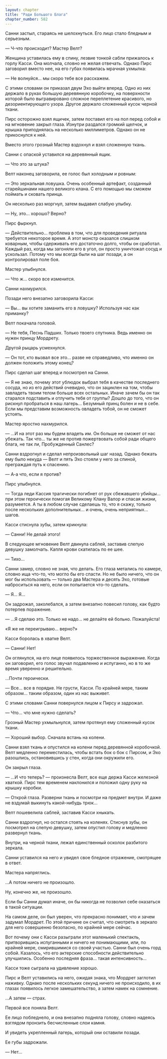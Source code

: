 ```yaml
---
layout: chapter
title: "Ради Большого Блага"
chapter_number: 582
---
```


Санни застыл, стараясь не шелохнуться. Его лицо стало бледным и серьезным.

— Ч-что происходит? Мастер Велт?

Женщина уставилась ему в спину, лезвие тонкой сабли прижалось к горлу Касси. Она молчала, словно не желая отвечать. Однако Пирс заговорил вместо нее, на его губах появилась мрачная ухмылка:

— Не волнуйся... мы скоро тебе все расскажем.

С этими словами он приказал двум Эхо выйти вперед. Одно из них держало в руках большую деревянную коробочку, на поверхности которой было выгравировано сложное переплетение красивого, но дезориентирующего узора. Другое держало сложенный кусок черной ткани.

Пирс осторожно взял ящичек, затем поставил его на пол перед собой и на мгновение закрыл глаза. Изнутри раздался громкий щелчок, и крышка приподнялась на несколько миллиметров. Однако он не прикоснулся к ней.

Вместо этого грозный Мастер вздохнул и взял сложенную ткань.

Санни с опаской уставился на деревянный ящик.

— Что это за штука?

Велт наконец заговорила, ее голос был холодным и ровным:

— Это зеркальная ловушка. Очень особенный артефакт, созданный старейшинами нашего великого клана. С его помощью мы сможем поймать и сковать принца.

Он несколько раз моргнул, затем выдавил слабую улыбку.

— Ну, это... хорошо? Верно?

Пирс фыркнул.

— Действительно... проблема в том, что для проведения ритуала требуется некоторое время. А этот монстр оказался слишком коварным, чтобы сдерживать его достаточно долго, чтобы он сработал. Каждый раз, когда мы загоняли его в угол, он просто уничтожал сосуд и ускользал. Потому что мы всегда были на шаг позади, а он контролировал поле боя.

Мастер улыбнулся.

— Что ж... скоро все изменится.

Санни нахмурился.

Позади него внезапно заговорила Касси:

— Вы... вы хотите заманить его в ловушку? Используя нас как приманку?

Велт покачала головой.

— Не тебя, Песнь Падших. Только твоего спутника. Ведь именно он нужен принцу Мордрету.

Другой рыцарь усмехнулся.

— Он тот, кто вызвал все это... разве не справедливо, что именно он должен положить этому конец?

Пирс сделал шаг вперед и посмотрел на Санни.

— Я не знаю, почему этот ублюдок выбрал тебя в качестве последнего сосуда, но из его действий очевидно, что он зациклен на том, чтобы завладеть твоим телом больше всех остальных. Иначе зачем бы он так старался подставить и отлучить тебя от группы? Дошло до того, что он рискнул пробраться в наш лагерь... Безумный принц болен и не в себе. Если мы представим возможность овладеть тобой, он не сможет устоять.

Мастер яростно нахмурился.

— ...И на этот раз мы будем владеть им. Он больше не сможет от нас убежать. Так что... ты же не против пожертвовать собой ради общего блага, не так ли, Пробужденный Санлес?

Санни вздрогнул и сделал непроизвольный шаг назад. Однако бежать ему было некуда — Велт и пять Эхо стояли у него за спиной, преграждая путь к спасению.

— А-а что, если я против?

Пирс улыбнулся.

— Тогда леди Кассия трагически погибнет от рук сбежавшего убийцы... при этом героически помогая Великому Клану Валор и спасая жизни, разумеется. А ты в любом случае сделаешь то, что я скажу, только после нескольких дополнительных... и очень, очень неприятных... шагов.

Касси стиснула зубы, затем крикнула:

— Санни! Не делай этого!

В следующее мгновение Велт двинула саблей, заставив слепую девушку замолчать. Капля крови скатилась по ее шее.

— Тихо...

Санни замер, словно не зная, что делать. Его глаза метались по камере, словно ища что-то, что могло бы его спасти. Но не было ничего, что он мог бы использовать — только два Мастера и десять Эхо, готовые наброситься на него, если он попытается что-то сделать.

— Я... Я...

Он задрожал, заколебался, а затем внезапно повесил голову, как будто потерпев поражение.

— ...Я сделаю это. Только не надо... не делайте ей больно. Пожалуйста!

«Я же не переигрываю... верно?»

Касси боролась в хватке Велт.

— Санни! Нет!

Он оглянулся, на его лице появилось торжественное выражение. Когда он заговорил, его голос звучал подавленно и испуганно, но в то же время уверенно и решительно.

...Почти героически.

— Все... все в порядке. Не грусти, Касси. По крайней мере, таким образом... таким образом, один из нас выживет.

С этими словами Санни повернулся лицом к Пирсу и задрожал.

— Что... что мне нужно сделать?

Грозный Мастер ухмыльнулся, затем протянул ему сложенный кусок ткани.

— Хороший выбор. Сначала встань на колени.

Санни взял ткань и опустился на колени перед деревянной коробочкой. Велт медленно переместилась, чтобы встать бок о бок с Пирсом, и Эхо разошлись, остановившись у стен, когда они окружили его.

Он закрыл глаза.

— ...И что теперь? — произнесла Велт, все еще держа Касси железной хваткой. Пирс тем временем наклонился и положил одну руку на крышку коробки.

— Открой глаза. Разверни ткань и посмотри на предмет внутри. И даже не вздумай выкинуть какой-нибудь трюк...

Велт пошевелила саблей, заставив Касси хныкать.

Санни вздрогнул, но остался стоять на коленях. Стиснув зубы, он посмотрел на слепую девушку, затем опустил голову и медленно развернул ткань.

Внутри, на черной ткани, лежал единственный осколок разбитого зеркала.

Санни уставился на него и увидел свое бледное отражение, смотрящее в ответ.

Мастера напряглись.

...А потом ничего не произошло.

Ну, конечно же, не произошло.

Если бы Санни думал иначе, он бы никогда не позволил себе оказаться в такой ситуации.

На самом деле, он был уверен, что прекрасно понимает, что и зачем задумал Мордрет. По этой причине он считал, что смотреть в зеркало для него совершенно безопасно, по крайней мере сейчас.

Вот почему они с Касси разыграли этот маленький спектакль, притворившись испуганными и ничего не понимающими, или, по крайней мере, смирившимися со своей участью. Санни был очень горд собой. Казалось, что его актерские способности действительно улучшились. Особенно последняя фраза... такая интенсивность...

Касси тоже сыграла на удивление хорошо.

Пирс и Велт уставились на него, ожидая знака, что Мордрет заглотил наживку. Однако после нескольких секунд ничего не происходило, в их глазах появилось легкое замешательство, а затем намек на сомнение.

...А затем — страх.

Первой все поняла Велт.

Ее лицо побледнело, и она внезапно подняла голову, словно надеясь взглядом пронзить бесчисленные слои камня.

И увидеть укрепленный лагерь, который они оставили позади.

Ее губы задрожали.

— Нет...